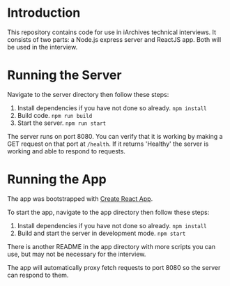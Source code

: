 # Introduction
This repository contains code for use in iArchives technical interviews. It consists of two parts: a Node.js express server and ReactJS app. Both will be used in the interview.

# Running the Server
Navigate to the server directory then follow these steps:
1. Install dependencies if you have not done so already. `npm install`
2. Build code. `npm run build`
3. Start the server. `npm run start`

The server runs on port 8080. You can verify that it is working by making a GET request on that port at `/health`. If it returns 'Healthy' the server is working and able to respond to requests.

# Running the App
The app was bootstrapped with [Create React App](https://github.com/facebook/create-react-app).

To start the app, navigate to the app directory then follow these steps:
1. Install dependencies if you have not done so already. `npm install`
2. Build and start the server in development mode. `npm start`

There is another README in the app directory with more scripts you can use, but may not be necessary for the interview.

The app will automatically proxy fetch requests to port 8080 so the server can respond to them.